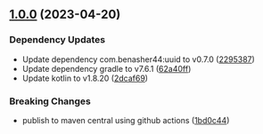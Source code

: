 ## [1.0.0](https://github.com/drieks/antlr-kotlin/compare/v0.1.0...v1.0.0) (2023-04-20)


### Dependency Updates

* Update dependency com.benasher44:uuid to v0.7.0 ([2295387](https://github.com/drieks/antlr-kotlin/commit/22953870b4a4955a2baf4b0173a48d52fef7003e))
* Update dependency gradle to v7.6.1 ([62a40ff](https://github.com/drieks/antlr-kotlin/commit/62a40ffa5fa6cb447ec436d7522905e5acbf5605))
* Update kotlin to v1.8.20 ([2dcaf69](https://github.com/drieks/antlr-kotlin/commit/2dcaf69174029bc472341d9f041bc0fddb3e7de6))


### Breaking Changes

* publish to maven central using github actions ([1bd0c44](https://github.com/drieks/antlr-kotlin/commit/1bd0c44af4aa8e66c0fa0cbefa9c48aca612990f))

